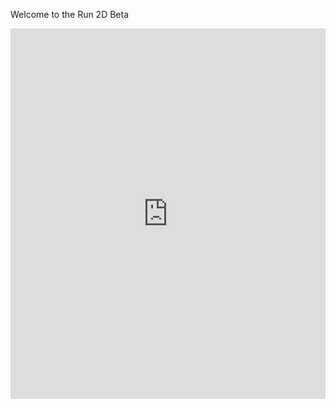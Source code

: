 Welcome to the Run 2D Beta

<div style="position:relative;height:0;padding-bottom:117.6%;overflow:hidden;"><iframe style="position:absolute;top:0;left:0;width:100%;height:100%;" src="https://arcade.makecode.com/---run?id=_MgPXTk7rydc1" allowfullscreen="allowfullscreen" sandbox="allow-popups allow-forms allow-scripts allow-same-origin" frameborder="0"></iframe></div>
